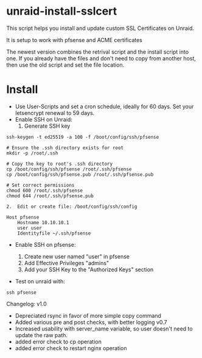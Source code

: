 # unraid-install-sslcert

This script helps you install and update custom SSL Certificates on Unraid.

It is setup to work with pfsense and ACME certificates

The newest version combines the retrival script and the install script into one.  If you already have the files and don't need to copy from another host, then use the old script and set the file location.

# Install
- Use User-Scripts and set a cron schedule, ideally for 60 days.  Set your letsencrypt renewal to 59 days.
 - Enable SSH on Unraid:
    1.  Generate SSH key
```
ssh-keygen -t ed25519 -a 100 -f /boot/config/ssh/pfsense

# Ensure the .ssh directory exists for root
mkdir -p /root/.ssh

# Copy the key to root's .ssh directory
cp /boot/config/ssh/pfsense /root/.ssh/pfsense
cp /boot/config/ssh/pfsense.pub /root/.ssh/pfsense.pub

# Set correct permissions
chmod 600 /root/.ssh/pfsense
chmod 644 /root/.ssh/pfsense.pub
```
    2.  Edit or create file: /boot/config/ssh/config
```
Host pfsense
    Hostname 10.10.10.1
    user user
    Identityfile ~/.ssh/pfsense
```
- Enable SSH on pfsense:
    1.  Create new user named "user" in pfsense
    2.  Add Effective Privileges "admins"
    3.  Add your SSH Key to the "Authorized Keys" section

- Test on unraid with:
```
ssh pfsense
```

Changelog:
v1.0
- Depreciated rsync in favor of more simple copy command
- Added various pre and post checks, with better logging
v0.7
- Increased usability with server_name variable, so user doesn't need to update the raw path.
- added error check to cp operation
- added error check to restart nginx operation
